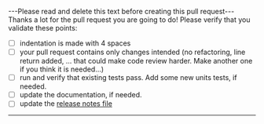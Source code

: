 ---Please read and delete this text before creating this pull request---
Thanks a lot for the pull request you are going to do!
Please verify that you validate these points:

- [ ] indentation is made with 4 spaces
- [ ] your pull request contains only changes intended (no refactoring, line return added, ... that could make code review harder. Make another one if you think it is needed...)
- [ ] run and verify that existing tests pass. Add some new units tests, if needed.
- [ ] update the documentation, if needed.
- [ ] update the [release notes file](../tree/master/doc/release-notes/NEXT.md)

------------------------------------------------------------------------
